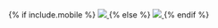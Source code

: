 <div class="ad custom">
<!-- START ADVERTISER: Fishbrain AB from awin.com -->
{% if include.mobile %}
  <a href="https://www.awin1.com/cread.php?s=2762757&v=19294&q=401837&r=730047">
    <img src="https://www.awin1.com/cshow.php?s=2762757&v=19294&q=401837&r=730047" border="0">
  </a>
{% else %}
  <a href="https://www.awin1.com/cread.php?s=2762752&v=19294&q=401838&r=730047">
    <img src="https://www.awin1.com/cshow.php?s=2762752&v=19294&q=401838&r=730047" border="0">
  </a>
{% endif %}
<!-- END ADVERTISER: Fishbrain AB from awin.com -->
</div>